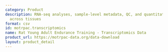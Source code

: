 ```yaml
---
category: Product
description: RNA-seq analyses, sample-level metadata, QC, and quantitative results
  across tissues
format: csv
id: motrpac.transcriptomics
name: Rat Young Adult Endurance Training - Transcriptomics Data
product_url: https://motrpac-data.org/data-download
layout: product_detail
---
```

